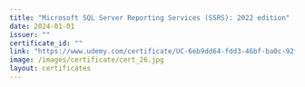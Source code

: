 ```yaml
---
title: "Microsoft SQL Server Reporting Services (SSRS): 2022 edition"
date: 2024-01-01
issuer: ""
certificate_id: ""
link: "https://www.udemy.com/certificate/UC-6eb9dd64-fdd3-46bf-ba0c-92f65ae4d5fd/"
image: /images/certificate/cert_26.jpg
layout: certificates
---
```

